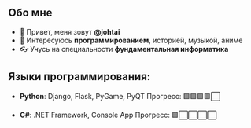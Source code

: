 ## Обо мне

- 👋 Привет, меня зовут **@johtai** 
- 👀 Интересуюсь **программированием**, историей, музыкой, аниме
- 👓 Учусь на специальности **фундаментальная информатика**

## Языки программирования:
- **Python**: Django, Flask, PyGame, PyQT
Прогресс: 🟩🟩🟩🟩⬜

- **C#**: .NET Framework, Console App
Прогресс: 🟩⬜⬜⬜⬜